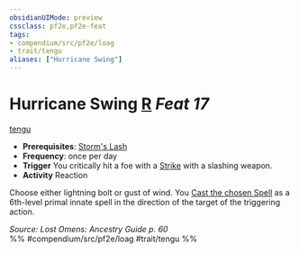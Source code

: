 ```yaml
---
obsidianUIMode: preview
cssclass: pf2e,pf2e-feat
tags:
- compendium/src/pf2e/loag
- trait/tengu
aliases: ["Hurricane Swing"]
---
```

# Hurricane Swing  [R](chapter-9-playing-the-game.md#Actions "Reaction") *Feat 17*  
[tengu](tengu-b1.md "Tengu Ancestry & Heritage Trait")  

- **Prerequisites**: [Storm's Lash](storms-lash-apg.md)
- **Frequency**: once per day
- **Trigger** You critically hit a foe with a [Strike](strike.md) with a slashing weapon.
- **Activity** Reaction

Choose either lightning bolt or gust of wind. You [Cast the chosen Spell](cast-a-spell.md) as a 6th-level primal innate spell in the direction of the target of the triggering action.

*Source: Lost Omens: Ancestry Guide p. 60*  
%% #compendium/src/pf2e/loag #trait/tengu %%